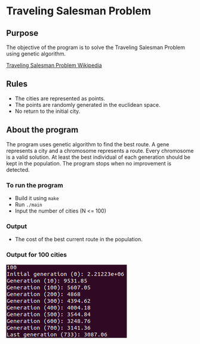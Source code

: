 # Traveling Salesman Problem
## Purpose
The objective of the program is to solve the Traveling Salesman Problem using genetic algorithm.

[Traveling Salesman Problem Wikipedia](https://en.wikipedia.org/wiki/Travelling_salesman_problem)

## Rules
- The cities are represented as points.
- The points are randomly generated in the euclidean space.
- No return to the initial city.

## About the program
The program uses genetic algorithm to find the best route. A gene represents a city and a chromosome represents a route. Every chromosome is a valid solution. At least the best individual of each generation should be kept in the population. The program stops when no improvement is detected.

### To run the program
- Build it using `make`
- Run `./main`
- Input the number of cities (N <= 100)

### Output
- The cost of the best current route in the population.

### Output for 100 cities
![Output](https://github.com/luntropy/traveling-salesman-problem/blob/main/images/output-example-100-cities.png)

